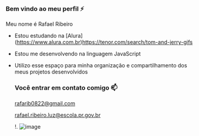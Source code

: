### Bem vindo ao meu perfil  ⚡

Meu nome é Rafael Ribeiro

- Estou estudando na [Alura] (https://www.alura.com.br)https://tenor.com/search/tom-and-jerry-gifs
- Estou me desenvolvendo na linguagem JavaScript
- Utilizo esse espaço para minha organização e compartilhamento dos meus projetos desenvolvidos

  ### Você entrar em contato comigo 📫

  rafarib0822@gmail.com
  
  rafael.ribeiro.luz@escola.pr.gov.br

  !.[]() ![image](https://github.com/rafa008222/rafa008222/assets/147513942/e9f3eaed-34fe-4cfd-9d38-0aadaea654ac)


